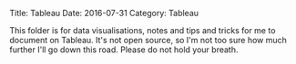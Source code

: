 Title: Tableau
Date: 2016-07-31
Category: Tableau

This folder is for data visualisations, notes and tips and tricks for me to document on Tableau. It's not open source, so I'm not too sure how much further I'll go down this road. Please do not hold your breath.


